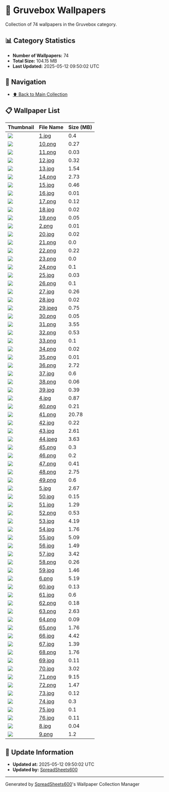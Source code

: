 # 📁 Gruvebox Wallpapers

Collection of 74 wallpapers in the Gruvebox category.

## 📊 Category Statistics
- **Number of Wallpapers:** 74
- **Total Size:** 104.15 MB
- **Last Updated:** 2025-05-12 09:50:02 UTC

## 📑 Navigation
- [⬆️ Back to Main Collection](../../README.md)

## 📋 Wallpaper List

| Thumbnail | File Name | Size (MB) |
|-----------|-----------|-----------|
| ![](1.jpg) | [1.jpg](1.jpg) | 0.4 |
| ![](10.png) | [10.png](10.png) | 0.27 |
| ![](11.png) | [11.png](11.png) | 0.03 |
| ![](12.jpg) | [12.jpg](12.jpg) | 0.32 |
| ![](13.jpg) | [13.jpg](13.jpg) | 1.54 |
| ![](14.png) | [14.png](14.png) | 2.73 |
| ![](15.jpg) | [15.jpg](15.jpg) | 0.46 |
| ![](16.jpg) | [16.jpg](16.jpg) | 0.01 |
| ![](17.png) | [17.png](17.png) | 0.12 |
| ![](18.jpg) | [18.jpg](18.jpg) | 0.02 |
| ![](19.png) | [19.png](19.png) | 0.05 |
| ![](2.png) | [2.png](2.png) | 0.01 |
| ![](20.jpg) | [20.jpg](20.jpg) | 0.02 |
| ![](21.png) | [21.png](21.png) | 0.0 |
| ![](22.png) | [22.png](22.png) | 0.22 |
| ![](23.png) | [23.png](23.png) | 0.0 |
| ![](24.png) | [24.png](24.png) | 0.1 |
| ![](25.jpg) | [25.jpg](25.jpg) | 0.03 |
| ![](26.png) | [26.png](26.png) | 0.1 |
| ![](27.jpg) | [27.jpg](27.jpg) | 0.26 |
| ![](28.jpg) | [28.jpg](28.jpg) | 0.02 |
| ![](29.jpeg) | [29.jpeg](29.jpeg) | 0.75 |
| ![](30.png) | [30.png](30.png) | 0.05 |
| ![](31.png) | [31.png](31.png) | 3.55 |
| ![](32.png) | [32.png](32.png) | 0.53 |
| ![](33.png) | [33.png](33.png) | 0.1 |
| ![](34.png) | [34.png](34.png) | 0.02 |
| ![](35.png) | [35.png](35.png) | 0.01 |
| ![](36.png) | [36.png](36.png) | 2.72 |
| ![](37.jpg) | [37.jpg](37.jpg) | 0.6 |
| ![](38.png) | [38.png](38.png) | 0.06 |
| ![](39.jpg) | [39.jpg](39.jpg) | 0.39 |
| ![](4.jpg) | [4.jpg](4.jpg) | 0.87 |
| ![](40.png) | [40.png](40.png) | 0.21 |
| ![](41.png) | [41.png](41.png) | 20.78 |
| ![](42.jpg) | [42.jpg](42.jpg) | 0.22 |
| ![](43.jpg) | [43.jpg](43.jpg) | 2.61 |
| ![](44.jpeg) | [44.jpeg](44.jpeg) | 3.63 |
| ![](45.png) | [45.png](45.png) | 0.3 |
| ![](46.png) | [46.png](46.png) | 0.2 |
| ![](47.png) | [47.png](47.png) | 0.41 |
| ![](48.png) | [48.png](48.png) | 2.75 |
| ![](49.png) | [49.png](49.png) | 0.6 |
| ![](5.jpg) | [5.jpg](5.jpg) | 2.67 |
| ![](50.jpg) | [50.jpg](50.jpg) | 0.15 |
| ![](51.jpg) | [51.jpg](51.jpg) | 1.29 |
| ![](52.png) | [52.png](52.png) | 0.53 |
| ![](53.jpg) | [53.jpg](53.jpg) | 4.19 |
| ![](54.jpg) | [54.jpg](54.jpg) | 1.76 |
| ![](55.jpg) | [55.jpg](55.jpg) | 5.09 |
| ![](56.jpg) | [56.jpg](56.jpg) | 1.49 |
| ![](57.jpg) | [57.jpg](57.jpg) | 3.42 |
| ![](58.png) | [58.png](58.png) | 0.26 |
| ![](59.jpg) | [59.jpg](59.jpg) | 1.46 |
| ![](6.png) | [6.png](6.png) | 5.19 |
| ![](60.jpg) | [60.jpg](60.jpg) | 0.13 |
| ![](61.jpg) | [61.jpg](61.jpg) | 0.6 |
| ![](62.png) | [62.png](62.png) | 0.18 |
| ![](63.png) | [63.png](63.png) | 2.63 |
| ![](64.png) | [64.png](64.png) | 0.09 |
| ![](65.png) | [65.png](65.png) | 1.76 |
| ![](66.jpg) | [66.jpg](66.jpg) | 4.42 |
| ![](67.jpg) | [67.jpg](67.jpg) | 1.39 |
| ![](68.png) | [68.png](68.png) | 1.76 |
| ![](69.jpg) | [69.jpg](69.jpg) | 0.11 |
| ![](70.jpg) | [70.jpg](70.jpg) | 3.02 |
| ![](71.png) | [71.png](71.png) | 9.15 |
| ![](72.png) | [72.png](72.png) | 1.47 |
| ![](73.jpg) | [73.jpg](73.jpg) | 0.12 |
| ![](74.jpg) | [74.jpg](74.jpg) | 0.3 |
| ![](75.jpg) | [75.jpg](75.jpg) | 0.1 |
| ![](76.jpg) | [76.jpg](76.jpg) | 0.11 |
| ![](8.jpg) | [8.jpg](8.jpg) | 0.04 |
| ![](9.png) | [9.png](9.png) | 1.2 |


## 🔄 Update Information
- **Updated at:** 2025-05-12 09:50:02 UTC
- **Updated by:** [SpreadSheets600](https://github.com/SpreadSheets600)

---
Generated by [SpreadSheets600](https://github.com/SpreadSheets600)'s Wallpaper Collection Manager
